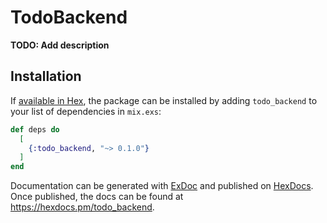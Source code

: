 # TodoBackend

**TODO: Add description**

## Installation

If [available in Hex](https://hex.pm/docs/publish), the package can be installed
by adding `todo_backend` to your list of dependencies in `mix.exs`:

```elixir
def deps do
  [
    {:todo_backend, "~> 0.1.0"}
  ]
end
```

Documentation can be generated with [ExDoc](https://github.com/elixir-lang/ex_doc)
and published on [HexDocs](https://hexdocs.pm). Once published, the docs can
be found at <https://hexdocs.pm/todo_backend>.

